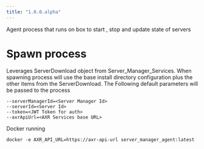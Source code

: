 ```yaml
---
title: "1.0.0.alpha"
---
```


Agent process that runs on box to start , stop and update state of servers

# Spawn process

Leverages ServerDownload object from Server_Manager_Services. When spawning process will use the base install directory configuration plus the other items from the ServerDownload.
The Following default parameters will be passed to the process

```
--serverManagerId=<Server Manager Id>
--serverId=<Server Id>
--token=<JWT Token for auth>
--axrApiUrl=<AXR Services base URL>
```

Docker running

```
docker -e AXR_API_URL=https://axr-api-url server_manager_agent:latest
```
